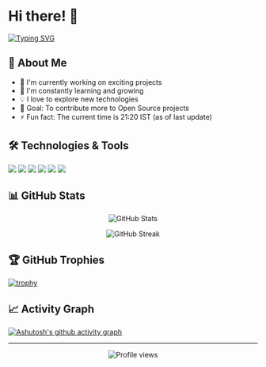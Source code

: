 # Hi there! 👋 

[![Typing SVG](https://readme-typing-svg.herokuapp.com?font=Fira+Code&pause=1000&width=435&lines=Welcome+to+my+GitHub+Profile!;I'm+a+passionate+developer;Always+learning+new+things)](https://git.io/typing-svg)

## 🚀 About Me
- 🔭 I'm currently working on exciting projects
- 🌱 I'm constantly learning and growing
- 💡 I love to explore new technologies
- 🎯 Goal: To contribute more to Open Source projects
- ⚡ Fun fact: The current time is 21:20 IST (as of last update)

## 🛠️ Technologies & Tools
![](https://img.shields.io/badge/Code-Python-informational?style=flat&logo=python&logoColor=white&color=2bbc8a)
![](https://img.shields.io/badge/Code-JavaScript-informational?style=flat&logo=javascript&logoColor=white&color=2bbc8a)
![](https://img.shields.io/badge/Code-React-informational?style=flat&logo=react&logoColor=white&color=2bbc8a)
![](https://img.shields.io/badge/Tools-Docker-informational?style=flat&logo=docker&logoColor=white&color=2bbc8a)
![](https://img.shields.io/badge/Tools-Kubernetes-informational?style=flat&logo=kubernetes&logoColor=white&color=2bbc8a)
![](https://img.shields.io/badge/Cloud-AWS-informational?style=flat&logo=amazon-aws&logoColor=white&color=2bbc8a)

## 📊 GitHub Stats

<p align="center">
  <img src="https://github-readme-stats.vercel.app/api?username=notcaliper&show_icons=true&theme=radical" alt="GitHub Stats" />
</p>

<p align="center">
  <img src="https://github-readme-streak-stats.herokuapp.com/?user=notcaliper&theme=radical" alt="GitHub Streak" />
</p>

## 🏆 GitHub Trophies
[![trophy](https://github-profile-trophy.vercel.app/?username=notcaliper&theme=onedark)](https://github.com/ryo-ma/github-profile-trophy)

## 📈 Activity Graph
[![Ashutosh's github activity graph](https://github-readme-activity-graph.vercel.app/graph?username=notcaliper&theme=react-dark)](https://github.com/ashutosh00710/github-readme-activity-graph)

---
<p align="center">
  <img src="https://komarev.com/ghpvc/?username=notcaliper&label=Profile%20views&color=0e75b6&style=flat" alt="Profile views" />
</p>

<!--
Note: Replace notcaliper with your actual GitHub username
-->
